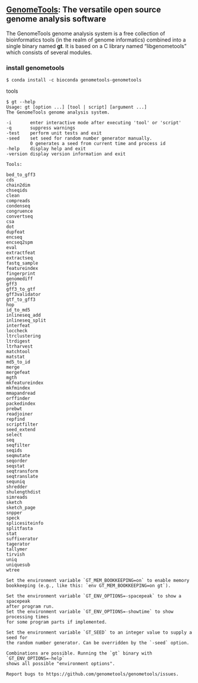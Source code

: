 ## [GenomeTools](http://genometools.org): The versatile open source genome analysis software

The GenomeTools genome analysis system is a free collection of bioinformatics tools (in the realm of genome informatics) combined into a single binary named **gt**. It is based on a C library named “libgenometools” which consists of several modules.


### install genometools

```
$ conda install -c bioconda genometools-genometools
```

tools
```
$ gt --help
Usage: gt [option ...] [tool | script] [argument ...]
The GenomeTools genome analysis system.

-i       enter interactive mode after executing 'tool' or 'script'
-q       suppress warnings
-test    perform unit tests and exit
-seed    set seed for random number generator manually.
         0 generates a seed from current time and process id
-help    display help and exit
-version display version information and exit

Tools:

bed_to_gff3
cds
chain2dim
chseqids
clean
compreads
condenseq
congruence
convertseq
csa
dot
dupfeat
encseq
encseq2spm
eval
extractfeat
extractseq
fastq_sample
featureindex
fingerprint
genomediff
gff3
gff3_to_gtf
gff3validator
gtf_to_gff3
hop
id_to_md5
inlineseq_add
inlineseq_split
interfeat
loccheck
ltrclustering
ltrdigest
ltrharvest
matchtool
matstat
md5_to_id
merge
mergefeat
mgth
mkfeatureindex
mkfmindex
mmapandread
orffinder
packedindex
prebwt
readjoiner
repfind
scriptfilter
seed_extend
select
seq
seqfilter
seqids
seqmutate
seqorder
seqstat
seqtransform
seqtranslate
sequniq
shredder
shulengthdist
simreads
sketch
sketch_page
snpper
speck
splicesiteinfo
splitfasta
stat
suffixerator
tagerator
tallymer
tirvish
uniq
uniquesub
wtree

Set the environment variable `GT_MEM_BOOKKEEPING=on` to enable memory
bookkeeping (e.g., like this: `env GT_MEM_BOOKKEEPING=on gt`).

Set the environment variable `GT_ENV_OPTIONS=-spacepeak` to show a spacepeak
after program run.
Set the environment variable `GT_ENV_OPTIONS=-showtime` to show processing times
for some program parts if implemented.

Set the environment variable `GT_SEED` to an integer value to supply a seed for
the random number generator. Can be overridden by the `-seed` option.

Combinations are possible. Running the `gt` binary with `GT_ENV_OPTIONS=-help`
shows all possible "environment options".

Report bugs to https://github.com/genometools/genometools/issues.

```

